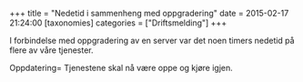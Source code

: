 +++
title = "Nedetid i sammenheng med oppgradering"
date = 2015-02-17 21:24:00
[taxonomies]
categories = ["Driftsmelding"] 
+++

I forbindelse med oppgradering av en server var det noen timers nedetid på flere av våre tjenester. 


Oppdatering= Tjenestene skal nå være oppe og kjøre igjen.
